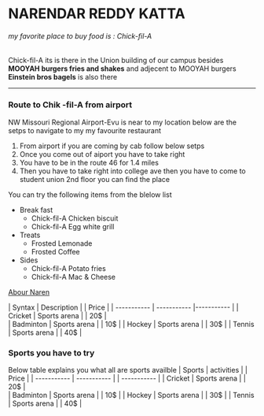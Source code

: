 # NARENDAR REDDY KATTA
###### my favorite place to buy food is : Chick-fil-A
Chick-fil-A its is there in the Union building of our campus besides **MOOYAH burgers fries and shakes** and adjecent to MOOYAH burgers **Einstein bros bagels** is also there

***
### Route to Chik -fil-A from airport
NW Missouri Regional Airport-Evu is near to my location below are the setps to navigate to my my favourite restaurant 
1. From airport if you are coming by cab follow below setps 
2. Once you come out of aiport you have to take right 
3. You have to be in the route 46 for 1.4 miles 
4. Then you have to take right into college ave then you have to come to student union 2nd floor you can find the place

You can try the following items from the blelow list 
- Break fast
    - Chick-fil-A Chicken biscuit
    - Chick-fil-A Egg white grill
- Treats
    - Frosted Lemonade 
    - Frosted Coffee
- Sides
    - Chick-fil-A Potato fries
    - Chick-fil-A Mac & Cheese

[Abour Naren](https://github.com/Narendarkatta/assignment2-Katta/blob/f2bcc817915c17ec8f4f08e28ab4351ef2c4dd1f/AboutMe.md)


| Syntax      | Description |  | Price |
| ----------- | ----------- |----------- |
| Cricket     | Sports arena | | 20$ |  
| Badminton   | Sports arena | | 10$ |
| Hockey      | Sports arena | | 30$ |
| Tennis      | Sports arena | | 40$ |

### Sports you have to try

Below table explains you what all are sports availble 
| Sports      | activities  |  | Price |
| ----------- | ----------- |  | ----------- |
| Cricket     | Sports arena | | 20$ |  
| Badminton   | Sports arena | | 10$ |
| Hockey      | Sports arena | | 30$ |
| Tennis      | Sports arena | | 40$ |
